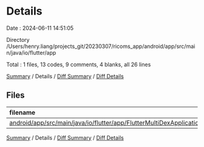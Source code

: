 # Details

Date : 2024-06-11 14:51:05

Directory /Users/henry.liang/projects_git/20230307/ricoms_app/android/app/src/main/java/io/flutter/app

Total : 1 files,  13 codes, 9 comments, 4 blanks, all 26 lines

[Summary](results.md) / Details / [Diff Summary](diff.md) / [Diff Details](diff-details.md)

## Files
| filename | language | code | comment | blank | total |
| :--- | :--- | ---: | ---: | ---: | ---: |
| [android/app/src/main/java/io/flutter/app/FlutterMultiDexApplication.java](/android/app/src/main/java/io/flutter/app/FlutterMultiDexApplication.java) | Java | 13 | 9 | 4 | 26 |

[Summary](results.md) / Details / [Diff Summary](diff.md) / [Diff Details](diff-details.md)